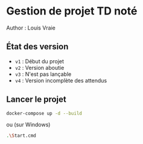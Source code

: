 # Gestion de projet TD noté

Author : Louis Vraie

## État des version

- `v1` : Début du projet
- `v2` : Version aboutie
- `v3` : N'est pas lançable
- `v4` : Version incomplète des attendus

## Lancer le projet
```bash
docker-compose up -d --build
```

ou (sur Windows)

```bash
.\Start.cmd 
```